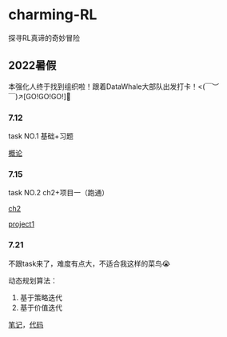 # charming-RL
探寻RL真谛的奇妙冒险

## 2022暑假
本强化人终于找到组织啦！跟着DataWhale大部队出发打卡！<(￣︶￣)↗[GO!GO!GO!]💨

### 7.12
task NO.1 基础+习题

[概论](https://linklearner.com/datawhale-homepage/#/learn/detail/91)

### 7.15
task NO.2 ch2+项目一（跑通）

[ch2](https://github.com/WAYSC/charming-RL/blob/main/Notes/%E8%98%91%E8%8F%87%E4%B9%A6/ch2.md)

[project1](https://github.com/WAYSC/charming-RL/tree/main/Code/%E8%98%91%E8%8F%87%E4%B9%A6/ch2%263)

### 7.21
不跟task来了，难度有点大，不适合我这样的菜鸟😭

动态规划算法：
1. 基于策略迭代
2. 基于价值迭代

[笔记](https://github.com/WAYSC/charming-RL/blob/main/Notes/Hands-on%20Reinforcement%20Learning/%E5%8A%A8%E6%80%81%E8%A7%84%E5%88%92%E7%AE%97%E6%B3%95.md)，[代码](https://github.com/WAYSC/charming-RL/tree/main/Code/Hands-on%20Reinforcement%20Learning/cliff-walking)
